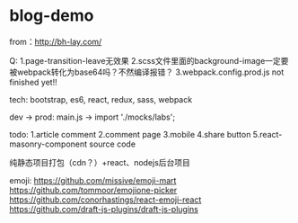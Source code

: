 # blog-demo
from：http://bh-lay.com/

Q:
1.page-transition-leave无效果
2.scss文件里面的background-image一定要被webpack转化为base64吗？不然编译报错？
3.webpack.config.prod.js not finished yet!!

tech:
bootstrap, es6, react, redux, sass, webpack

dev -> prod:
main.js -> import './mocks/labs';

todo:
1.article comment
2.comment page
3.mobile
4.share button
5.react-masonry-component source code


纯静态项目打包（cdn？）+react、nodejs后台项目


emoji:
https://github.com/missive/emoji-mart
https://github.com/tommoor/emojione-picker
https://github.com/conorhastings/react-emoji-react
https://github.com/draft-js-plugins/draft-js-plugins